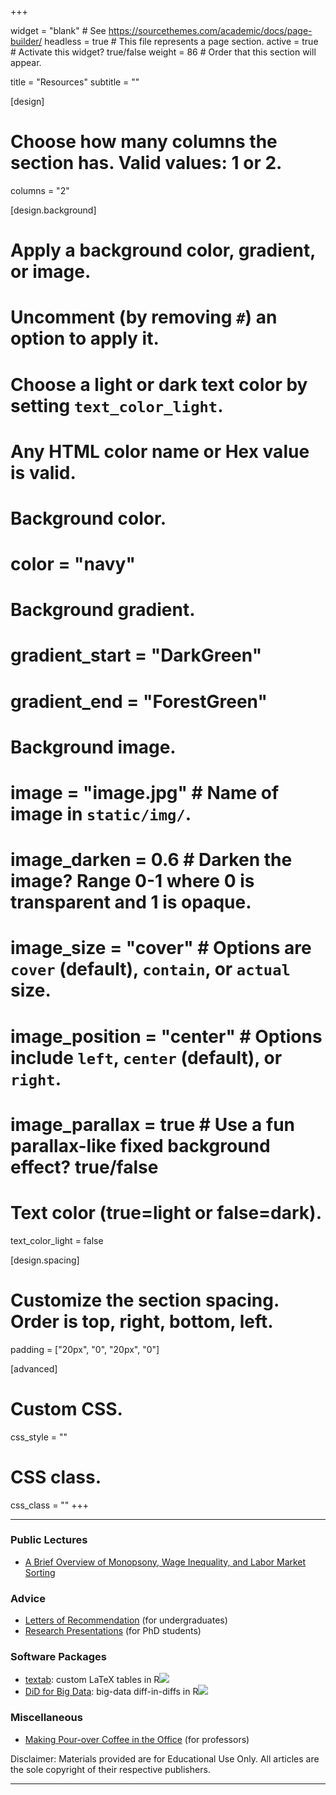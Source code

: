 +++

widget = "blank"  # See https://sourcethemes.com/academic/docs/page-builder/
headless = true  # This file represents a page section.
active = true  # Activate this widget? true/false
weight = 86  # Order that this section will appear.

title = "Resources"
subtitle = ""

[design]
  # Choose how many columns the section has. Valid values: 1 or 2.
  columns = "2"

[design.background]
  # Apply a background color, gradient, or image.
  #   Uncomment (by removing `#`) an option to apply it.
  #   Choose a light or dark text color by setting `text_color_light`.
  #   Any HTML color name or Hex value is valid.

  # Background color.
  # color = "navy"
  
  # Background gradient.
  # gradient_start = "DarkGreen"
  # gradient_end = "ForestGreen"
  
  # Background image.
  # image = "image.jpg"  # Name of image in `static/img/`.
  # image_darken = 0.6  # Darken the image? Range 0-1 where 0 is transparent and 1 is opaque.
  # image_size = "cover"  #  Options are `cover` (default), `contain`, or `actual` size.
  # image_position = "center"  # Options include `left`, `center` (default), or `right`.
  # image_parallax = true  # Use a fun parallax-like fixed background effect? true/false
  
  # Text color (true=light or false=dark).
  text_color_light = false

[design.spacing]
  # Customize the section spacing. Order is top, right, bottom, left.
  padding = ["20px", "0", "20px", "0"]

[advanced]
 # Custom CSS. 
 css_style = ""
 
 # CSS class.
 css_class = ""
+++

------------

### Public Lectures

- [A Brief Overview of Monopsony, Wage Inequality, and Labor Market Sorting](files/Setzler-Lecture-WageInequality.pdf)

### Advice

- [Letters of Recommendation](https://www.bradleysetzler.com/advice/LettersOfRec) (for undergraduates)
- [Research Presentations](https://www.bradleysetzler.com/advice/Presentations) (for PhD students)

### Software Packages

- [textab](https://setzler.github.io/textab): custom LaTeX tables in R[![](http://cranlogs.r-pkg.org/badges/grand-total/textab?color=blue)](https://cran.r-project.org/package=textab)
- [DiD for Big Data](https://setzler.github.io/DiDforBigData/): big-data diff-in-diffs in R[![](http://cranlogs.r-pkg.org/badges/grand-total/DiDforBigData?color=blue)](https://cran.r-project.org/package=DiDforBigData)

### Miscellaneous
- [Making Pour-over Coffee in the Office](https://www.bradleysetzler.com/advice/Coffee) (for professors)


Disclaimer: Materials provided are for Educational Use Only. All articles are the sole copyright of their respective publishers.

----------------

